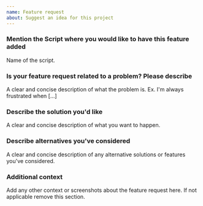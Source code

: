 ```yaml
---
name: Feature request
about: Suggest an idea for this project
---
```


### Mention the Script where you would like to have this feature added
Name of the script.

### Is your feature request related to a problem? Please describe
A clear and concise description of what the problem is. Ex. I'm always frustrated when [...]

### Describe the solution you'd like
A clear and concise description of what you want to happen.


### Describe alternatives you've considered
A clear and concise description of any alternative solutions or features you've considered.


### Additional context
Add any other context or screenshots about the feature request here. If not applicable remove this section.
